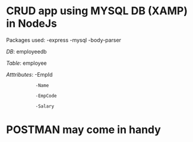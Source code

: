 # CRUD app using MYSQL DB (XAMP) in NodeJs
Packages used: -express
               -mysql
               -body-parser


*DB*: employeedb

*Table*: employee

*Atttributes*: -EmpId

               -Name
               
               -EmpCode
               
               -Salary
               
# POSTMAN may come in handy
